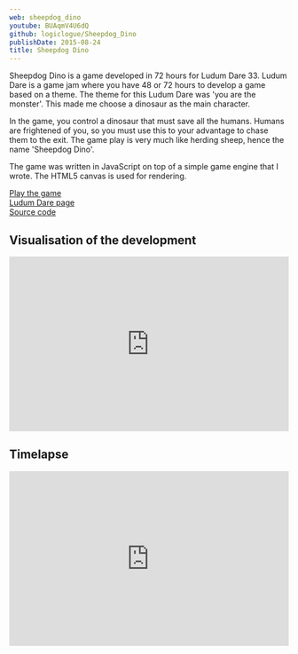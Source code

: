```yaml
---
web: sheepdog_dino
youtube: BUAqmV4U6dQ
github: logiclogue/Sheepdog_Dino
publishDate: 2015-08-24
title: Sheepdog Dino
---
```


Sheepdog Dino is a game developed in 72 hours for Ludum Dare 33. Ludum Dare is a
game jam where you have 48 or 72 hours to develop a game based on a theme. The
theme for this Ludum Dare was 'you are the monster'. This made me choose a
dinosaur as the main character.

In the game, you control a dinosaur that must save all the humans. Humans are
frightened of you, so you must use this to your advantage to chase them to the
exit. The game play is very much like herding sheep, hence the name 'Sheepdog
Dino'.

The game was written in JavaScript on top of a simple game engine that I wrote.
The HTML5 canvas is used for rendering.

<a href="http://www.jordanlord.co.uk/sheepdog_dino">Play the game</a><br>
<a href="http://ludumdare.com/compo/ludum-dare-33/?action=preview&uid=56366">Ludum Dare page</a><br>
<a href="https://github.com/logiclogue/Sheepdog_Dino">Source code</a><br>

## Visualisation of the development

<div class="contentVideoWrapper">
<iframe width="560" height="315" src="https://www.youtube.com/embed/Yc7UwlNqa7Y" width="560" height="315" frameborder="0" allowfullscreen="allowfullscreen" style="width: 100%"></iframe>
</div>

## Timelapse

<div class="contentVideoWrapper">
<iframe width="560" height="315" src="https://www.youtube.com/embed/BUAqmV4U6dQ" width="560" height="315" frameborder="0" allowfullscreen="allowfullscreen" style="width: 100%"></iframe>
</div>
